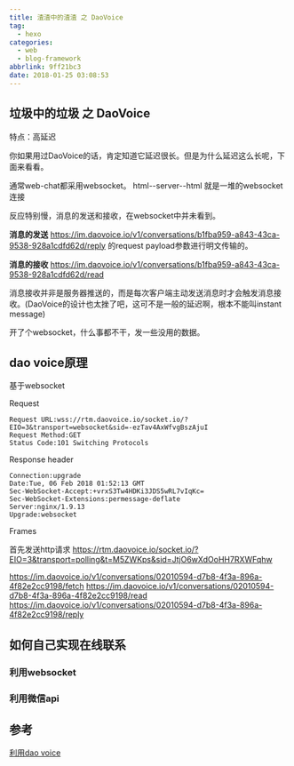 ```yaml
---
title: 渣渣中的渣渣 之 DaoVoice
tag:
  - hexo
categories:
  - web
  - blog-framework
abbrlink: 9ff21bc3
date: 2018-01-25 03:08:53
---
```


## 垃圾中的垃圾 之 DaoVoice

特点：高延迟

你如果用过DaoVoice的话，肯定知道它延迟很长。但是为什么延迟这么长呢，下面来看看。

通常web-chat都采用websocket。
html--server--html
就是一堆的websocket连接


反应特别慢，消息的发送和接收，在websocket中并未看到。


**消息的发送**
https://im.daovoice.io/v1/conversations/b1fba959-a843-43ca-9538-928a1cdfd62d/reply
的request payload参数进行明文传输的。

**消息的接收**
https://im.daovoice.io/v1/conversations/b1fba959-a843-43ca-9538-928a1cdfd62d/read

消息接收并非是服务器推送的，而是每次客户端主动发送消息时才会触发消息接收。(DaoVoice的设计也太挫了吧，这可不是一般的延迟啊，根本不能叫instant message)

开了个websocket，什么事都不干，发一些没用的数据。



## dao voice原理

基于websocket

Request
```
Request URL:wss://rtm.daovoice.io/socket.io/?EIO=3&transport=websocket&sid=-ezTav4AxWfvgBszAjuI
Request Method:GET
Status Code:101 Switching Protocols
```

Response header
```
Connection:upgrade
Date:Tue, 06 Feb 2018 01:52:13 GMT
Sec-WebSocket-Accept:+vrxS3Tw4HDKi3JDS5wRL7vIqKc=
Sec-WebSocket-Extensions:permessage-deflate
Server:nginx/1.9.13
Upgrade:websocket
```

Frames



首先发送http请求
https://rtm.daovoice.io/socket.io/?EIO=3&transport=polling&t=M5ZWKps&sid=JtjO6wXdOoHH7RXWFqhw

https://im.daovoice.io/v1/conversations/02010594-d7b8-4f3a-896a-4f82e2cc9198/fetch
https://im.daovoice.io/v1/conversations/02010594-d7b8-4f3a-896a-4f82e2cc9198/read
https://im.daovoice.io/v1/conversations/02010594-d7b8-4f3a-896a-4f82e2cc9198/reply

## 如何自己实现在线联系

### 利用websocket


### 利用微信api












## 参考
[利用dao voice](https://www.ezlippi.com/blog/2018/01/next-chat.html)
